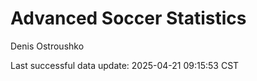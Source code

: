 # Advanced Soccer Statistics
Denis Ostroushko

<!-- gfm -->

Last successful data update: 2025-04-21 09:15:53 CST
